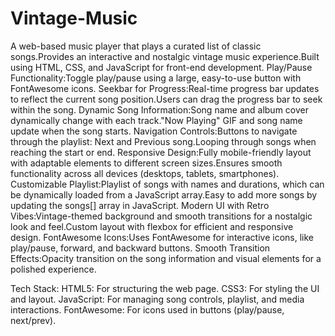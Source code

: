 # Vintage-Music
A web-based music player that plays a curated list of classic songs.Provides an interactive and nostalgic vintage music experience.Built using HTML, CSS, and JavaScript for front-end development.
Play/Pause Functionality:Toggle play/pause using a large, easy-to-use button with FontAwesome icons.
Seekbar for Progress:Real-time progress bar updates to reflect the current song position.Users can drag the progress bar to seek within the song.
Dynamic Song Information:Song name and album cover dynamically change with each track."Now Playing" GIF and song name update when the song starts.
Navigation Controls:Buttons to navigate through the playlist: Next and Previous song.Looping through songs when reaching the start or end.
Responsive Design:Fully mobile-friendly layout with adaptable elements to different screen sizes.Ensures smooth functionality across all devices (desktops, tablets, smartphones).
Customizable Playlist:Playlist of songs with names and durations, which can be dynamically loaded from a JavaScript array.Easy to add more songs by updating the songs[] array in JavaScript.
Modern UI with Retro Vibes:Vintage-themed background and smooth transitions for a nostalgic look and feel.Custom layout with flexbox for efficient and responsive design.
FontAwesome Icons:Uses FontAwesome for interactive icons, like play/pause, forward, and backward buttons.
Smooth Transition Effects:Opacity transition on the song information and visual elements for a polished experience.

Tech Stack:
HTML5: For structuring the web page.
CSS3: For styling the UI and layout.
JavaScript: For managing song controls, playlist, and media interactions.
FontAwesome: For icons used in buttons (play/pause, next/prev).
